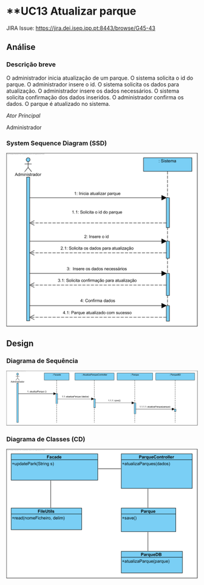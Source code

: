# **UC13 Atualizar parque

JIRA Issue: https://jira.dei.isep.ipp.pt:8443/browse/G45-43

## Análise

### Descrição breve

O administrador inicia atualização de um parque. O sistema solicita o id do parque. O administrador insere o id. O sistema solicita os dados para atualização.
O administrador insere os dados necessários. O sistema solicita confirmação dos dados inseridos.
O administrador confirma os dados. O parque é atualizado no sistema.

*Ator Principal*

Administrador

### System Sequence Diagram (SSD)

![UC13_SSD.png](UC13_SSD.png)

## Design

### Diagrama de Sequência

![UC13_SD.png](UC13_SD.png)

### Diagrama de Classes (CD)

![UC13_DC.png](UC13_DC.png)
